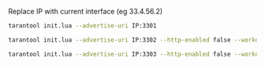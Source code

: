 Replace IP with current interface (eg 33.4.56.2)

```bash
tarantool init.lua --advertise-uri IP:3301
```

```bash
tarantool init.lua --advertise-uri IP:3302 --http-enabled false --workdir two
```

```bash
tarantool init.lua --advertise-uri IP:3303 --http-enabled false --workdir three
```
